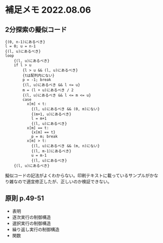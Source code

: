 # 補足メモ 2022.08.06  
## 2分探索の擬似コード  
    {(0, n-1)にあるべき}
    l = 0; u = n-1
    {(l, u)にあるべき}
    loop
        {(l, u)にあるべき}
        if l > u
            {l > u && (l, u)にあるべき}
            {tは配列内にない}
            p = -1; break
            {(l, u)にあるべき && l <= u}
            m = (l + u)にあるべき / 2
            {(l, u)にあるべき && l <= m <= u}
            case
              x[m] < t:
                {(l, u)にあるべき && (0, m)にない}
                {(m+1, u)にあるべき}
                l = m+1
                {(l, u)にあるべき}
              x[m] == t:
                {x[m] == t}
                p = m; break
              x[m] > t:
                {(l, u)にあるべき && (m, n)にない}
                {(l, m-1)にあるべき}
                u = m-1
                {(l, u)にあるべき}
        {(l, u)にあるべき}
擬似コードの記法がよくわからない。印刷テキストに載っているサンプルがかなり雑なので適宜修正したが、正しいのか検証できない。    

## 原則 p.49-51  
- 表明  
- 逐次実行の制御構造  
- 選択実行の制御構造  
- 繰り返し実行の制御構造  
- 関数  

 
